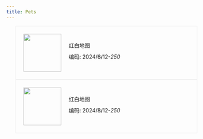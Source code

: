 ```yaml
---
title: Pets
---
```

<style>
.cardList {
  list-style: none;
}
.card {
  display: flex;
  border: 1px solid #f0f0f0;
}
.avatar {
  margin: 20px;
}
.card-content {
  display: flex;
  flex-direction: column;
  justify-content: center;
}
.pet-times p:first-child {
  margin-top: 10px;
  margin-bottom:10px;
}
.pet-times p:nth-child(2) {
  margin-top:10px;
}
</style>
<ul class="cardList">
  <li class="card">
    <img width="100" height="auto" class="avatar" src="" />
    <div class="card-content">
      <div class="pet-name">红白地图</div>
      <div class="pet-times">
        <p>编码: <span>2024/6/12</span>-<em>250</em></p>
      </div>
    </div>
  </li>
  <li class="card">
    <img width="100" height="auto" class="avatar" src="" />
    <div class="card-content">
      <div class="pet-name">红白地图</div>
      <div class="pet-times">
        <p>编码: <span>2024/8/12</span>-<em>250</em></p>
      </div>
    </div>
  </li>
</ul>
<script>
  const pets = document.querySelectorAll('.pet-times span')
  for(i = 0; i < pets.length; i++) {
    const pet = pets[i];
    const homeTime = pet.innerText
    const date = +new Date(homeTime)
    const now = +new Date()
    const days = Math.round((now - date) / 1000 / 86400)
    pet.parentNode.querySelector('em').innerText = days
  }
</script>
